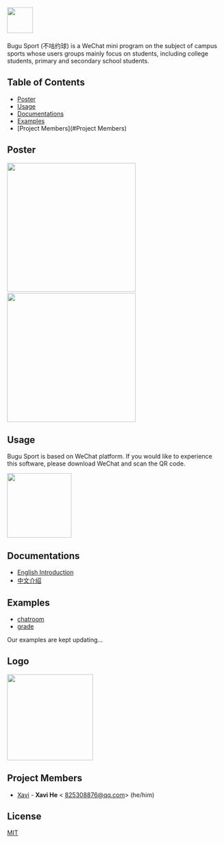 # <img src='https://github.com/HeXavi8/BUGU-Sport/blob/main/images/title1.png' height='60'/></br>

Bugu Sport (不咕约球) is a WeChat mini program on the subject of campus sports whose users groups mainly focus on students, including college students, primary and secondary school students.

## Table of Contents
* [Poster](#Poster)
* [Usage](#Usage)
* [Documentations](#Documentations)
* [Examples](#Examples)
* [Project Members](#Project Members)

## Poster <a name="Poster"></a>

<img src="https://github.com/HeXavi8/BUGU-Sport/blob/main/images/intro2.jpg" width = "300"  />&emsp; <img src="https://github.com/HeXavi8/BUGU-Sport/blob/main/images/intro1.jpg" width = "300"  />
## Usage <a name="Usage"></a>

Bugu Sport is based on WeChat platform. If you would like to experience this software, please download WeChat and scan the QR code.

<img src="https://github.com/HeXavi8/BUGU-Sport/blob/main/QRcode.JPG" width = "150" height = "150" />

## Documentations <a name="Documentations"></a>

- [English Introduction](https://github.com/HeXavi8/BUGU-Sport/tree/main/English_introduction)
- [中文介绍](https://github.com/HeXavi8/BUGU-Sport/tree/main/中文介绍)

## Examples <a name="Examples"></a>

- [chatroom](https://github.com/HeXavi8/BUGU-Sport/tree/main/demos/chatroom)
- [grade](https://github.com/HeXavi8/BUGU-Sport/tree/main/demos/grade)

Our examples are kept updating...

## Logo <a name="Logo"></a>

<img src="https://github.com/HeXavi8/BUGU-Sport/blob/main/images/bgLogo.PNG" style = "" height = "200"  />

## Project Members <a name="Project Members"></a>

- [Xavi](https://github.com/HeXavi8) - **Xavi He** &lt; 825308876@qq.com&gt; (he/him)

## License
[MIT](https://github.com/HeXavi8/BUGU-Sport/blob/main/LICENSE)

